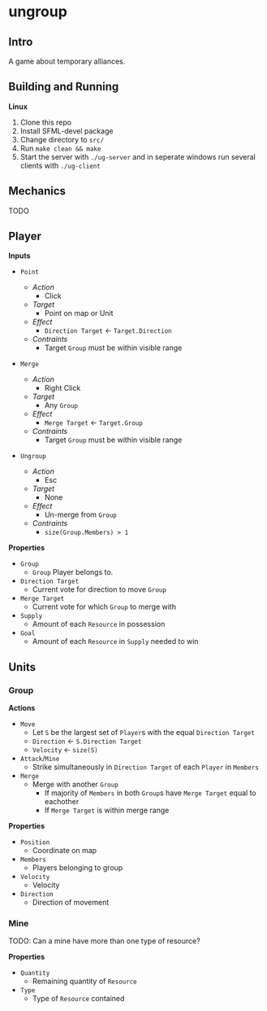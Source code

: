 # ungroup

## Intro

A game about temporary alliances.

## Building and Running
**Linux**
1. Clone this repo
2. Install SFML-devel package
3. Change directory to `src/`
4. Run `make clean && make`
5. Start the server with `./ug-server` and in seperate windows run several clients with `./ug-client`

## Mechanics

TODO

## Player

**Inputs**

- `Point`
  - *Action*
    - Click
  - *Target*
    - Point on map or Unit
  - *Effect*
    - `Direction Target` <- `Target.Direction`
  - *Contraints*
    - Target `Group` must be within visible range

- `Merge`
  - *Action*
    - Right Click
  - *Target*
    - Any `Group`
  - *Effect*
    - `Merge Target` <- `Target.Group`
  - *Contraints*
    - Target `Group` must be within visible range

- `Ungroup`
  - *Action*
    - Esc
  - *Target*
    - None
  - *Effect*
    - Un-merge from `Group`
  - *Contraints*
    - `size(Group.Members) > 1`


**Properties**

- `Group`
  - `Group` Player belongs to.
- `Direction Target`
  - Current vote for direction to move `Group`
- `Merge Target`
  - Current vote for which `Group` to merge with
- `Supply`
  - Amount of each `Resource` in possession
- `Goal`
  - Amount of each `Resource` in `Supply` needed to win

## Units

### Group

**Actions**

- `Move`
  - Let `S` be the largest set of `Player`s with the equal `Direction Target`
  - `Direction` <- `S.Direction Target`
  - `Velocity` <- `size(S)`
- `Attack`/`Mine`
  - Strike simultaneously in `Direction Target` of each `Player` in `Members`
- `Merge`
  - Merge with another `Group`
    - If majority of `Members` in both `Group`s have `Merge Target` equal to eachother
    - If `Merge Target` is within merge range


**Properties**

- `Position`
  - Coordinate on map
- `Members`
  - Players belonging to group
- `Velocity`
  - Velocity
- `Direction`
  - Direction of movement

### Mine

TODO: Can a mine have more than one type of resource?

**Properties**

- `Quantity`
  - Remaining quantity of `Resource`
- `Type`
  - Type of `Resource` contained
